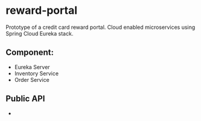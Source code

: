 # reward-portal

Prototype of a credit card reward portal. Cloud enabled microservices using Spring Cloud Eureka stack. 

## Component: 

* Eureka Server
* Inventory Service
* Order Service 

## Public API 

* 
